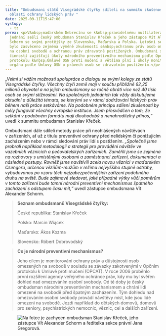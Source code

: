 ```yaml
---
title: "Ombudsmani států Visegrádské čtyřky sdíleli na summitu zkušenosti z
  oblasti ochrany lidských práv "
date: 2025-09-11T15:47:00
vystupy:
  - tz
perex: <p>V&nbsp;maďarském Debrecínu se k&nbsp;pravidelnému multilaterálnímu
  jednání sešli český ombudsman Stanislav Křeček a jeho zástupce Vít Alexander
  Schorm se svými protějšky ze Slovenska, Maďarska a Polska. Letošní setkání
  bylo zasvěceno zejména výměně zkušeností s&nbsp;ochranou práv osob omezených
  na osobní svobodě a ochranou práv zdravotně postižených. Ombudsmani svou
  činností zajišťují úkoly národního preventivního mechanismu podle Opčního
  protokolu k&nbsp;Úmluvě OSN proti mučení a většina plní i úkoly monitorovacího
  orgánu podle Úmluvy OSN o právech osob se zdravotním postižením.</p>
---
```

<p>
<i>„Velmi si vážím možnosti spolupráce a dialogu se svými kolegy ze států Visegrádské čtyřky. Všechny čtyři země mají v&nbsp;součtu přibližně 62,25 milionů obyvatel a na jejich ombudsmany se ročně obrátí více než 40 tisíc osob se svými stížnostmi. Na společných jednáních tak vždy diskutujeme aktuální a důležitá témata, se kterými se v&nbsp;rámci dodržování lidských práv během naší práce setkáváme. Na podobném principu sdílení zkušeností by měly fungovat všechny evropské instituce. Jsem přesvědčen o tom, že setkání v&nbsp;podobném formátu mají dlouhodobý a nenahraditelný přínos,“</i> uvedl k&nbsp;summitu ombudsman Stanislav Křeček.</p>
<p>Ombudsmani dále sdíleli metody práce při neohlášených návštěvách v&nbsp;zařízeních, ať už z&nbsp;titulu preventivní ochrany před nelidským či ponižujícím zacházením nebo v&nbsp;rámci sledování práv lidí s postižením. 
<i>„Společně jsme probrali například metodologii a strategii pro provádění návštěv ve vazebních věznicích a pečovatelských zařízeních. Zaměřili jsme se zejména na rozhovory s&nbsp;umístěnými osobami a zaměstnanci zařízení, dokumentaci a následné postupy. Rovněž jsme navštívili zcela novou věznici v&nbsp;maďarském Csengeru, určenou vězňům-mužům v&nbsp;režimu nejvyššího stupně ostrahy, vybudovanou po vzoru těch nejzabezpečenějších zařízení podobného druhu na světě. Bude zajímavé sledovat, jaké případné výtky vůči poměrům v&nbsp;tomto zařízení bude tamní národní preventivní mechanismus špatného zacházení s&nbsp;odstupem času mít,“</i> uvedl zástupce ombudsmana Vít Alexander Schorm.</p>
<blockquote>
<p>
<strong>Seznam ombudsmanů Visegrádské čtyřky:</strong></p>
<p>České republika: Stanislav Křeček</p>
<p>Polsko:&nbsp;Marcin Wiącek</p>
<p>Maďarsko: Ákos Kozma</p>
<p>Slovensko: Róbert Dobrovodský</p></blockquote>
<blockquote>
<p>
<strong>Co je národní preventivní mechanismus?</strong>&nbsp;</p>
<p>Jeho cílem je monitorování ochrany práv a důstojnosti osob omezených na svobodě v&nbsp;souladu se závazky zakotvenými v&nbsp;Opčním protokolu k&nbsp;Úmluvě proti mučení (OPCAT). V roce 2006 proběhlo první rozšíření agendy veřejného ochránce práv, kdy mu byl svěřen dohled nad omezováním osobní svobody. Od té doby je český ombudsman národním preventivním mechanismem a chrání lidi omezené na svobodě před špatným zacházením. Tým dohledu nad omezováním osobní svobody provádí návštěvy míst, kde jsou lidé omezeni na svobodě. Jezdí například do dětských domovů, domovů pro seniory, psychiatrických nemocnic, věznic, cel a dalších zařízení.</p></blockquote>
<figure class="image">
<img src="https://www.ochrance.cz/aktualne/ombudsmani_statu_visegradske_ctyrky_sdileli_na_summitu_zkusenosti_z_oblasti_ochrany_lidskych_prav/e039a6b6-052f-41be-add1-7bfe097ff072.jpeg" alt="Na fotce je zachycen ombudsman Stanislav Křeček, jeho zástupce Vít Alexander Schorm a ředitelka sekce právní Jana Gregorová."></figure>
